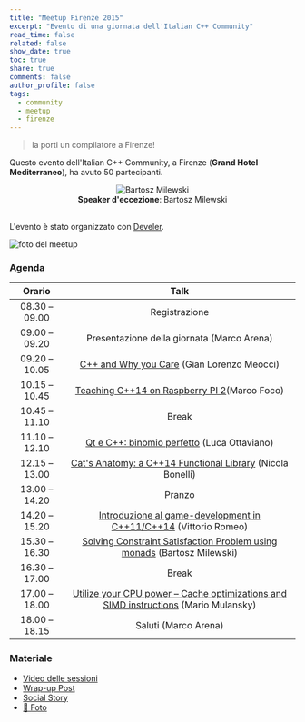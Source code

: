 ```yaml
---
title: "Meetup Firenze 2015"
excerpt: "Evento di una giornata dell'Italian C++ Community"
read_time: false
related: false
show_date: true
toc: true
share: true
comments: false
author_profile: false
tags:
  - community
  - meetup
  - firenze
---
```


> la porti un compilatore a Firenze!

Questo evento dell'Italian C++ Community, a Firenze (**Grand Hotel Mediterraneo**), ha avuto 50 partecipanti.

<center>
<img src="https://i2.wp.com/www.italiancpp.org/wp-content/uploads/2013/04/DSC_1355-e1422297523115.jpg?resize=300%2C284&ssl=1" alt="Bartosz Milewski">
<br/>
<strong>Speaker d'eccezione</strong>: Bartosz Milewski
</center>
<br/>

L'evento è stato organizzato con [Develer](https://www.develer.com/).

![foto del meetup](https://ilpropheta.github.io/pics/meetup-firenze15.png)

### Agenda

|Orario|Talk|
| :-: | :-: |
|08.30 – 09.00|	Registrazione|
|09.00 – 09.20|	Presentazione della giornata (Marco Arena)|
|09.20 – 10.05| [C++ and Why you Care](https://italiancpp.org/meetup-0615#c-and-why-you-care) (Gian Lorenzo Meocci)|
|10.15 – 10.45 |[Teaching C++14 on Raspberry PI 2](https://italiancpp.org/meetup-0615#teaching-c14-on-raspberry-pi-2)(Marco Foco)|
|10.45 – 11.10 |Break|
|11.10 – 12.10 |[Qt e C++: binomio perfetto](https://italiancpp.org/meetup-0615#qt-e-c-binomio-perfetto) (Luca Ottaviano)|
|12.15 – 13.00 |[Cat's Anatomy: a C++14 Functional Library](https://italiancpp.org/meetup-0615#cats-anatomy-a-c14-functional-library) (Nicola Bonelli)|
|13.00 – 14.20 |Pranzo|
|14.20 – 15.20| [Introduzione al game-development in C++11/C++14](https://italiancpp.org/meetup-0615#introduzione-al-game-development-in-c11c14)	(Vittorio Romeo)|
|15.30 – 16.30 |[Solving Constraint Satisfaction Problem using monads](https://italiancpp.org/meetup-0615#solving-constraint-satisfaction-problem-using-monads) (Bartosz Milewski)|
|16.30 – 17.00 |Break|
|17.00 – 18.00 |[Utilize your CPU power – Cache optimizations and SIMD instructions](https://italiancpp.org/meetup-0615#utilize-your-cpu-power--cache-optimizations-and-simd-instructions) (Mario Mulansky)|
|18.00 – 18.15 |Saluti (Marco Arena)|

### Materiale

- [Video delle sessioni](https://www.youtube.com/playlist?list=PLsCm1Hs016LWVtIrPOFrRTNvSeN61WqOK)
- [Wrap-up Post](/posts/2015-06-28-meetup-0615)
- [Social Story](https://storify.com/italiancpp/italiancpp-meetup-firenze-2015)
- [📸 Foto](https://www.facebook.com/photo.php?fbid=10153452652931057&set=oa.654492274685764&type=3&theater)